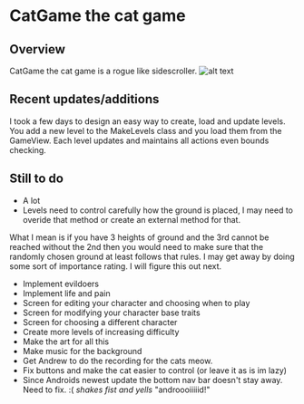 # CatGame the cat game

## Overview

CatGame the cat game is a rogue like sidescroller.
![alt text]()

## Recent updates/additions

I took a few days to design an easy way to create, load and update levels.
You add a new level to the MakeLevels class and you load them from the GameView.
Each level updates and maintains all actions even bounds checking.

## Still to do

- A lot
- Levels need to control carefully how the ground is placed, I may need to overide that method or create an external method for that. 

What I mean is if you have 3 heights of ground and the 3rd cannot be reached without the 2nd then you would need to make sure that the randomly chosen ground at least follows that rules. I may get away by doing some sort of importance rating. I will figure this out next.

- Implement evildoers
- Implement life and pain
- Screen for editing your character and choosing when to play
- Screen for modifying your character base traits
- Screen for choosing a different character
- Create more levels of increasing difficulty
- Make the art for all this
- Make music for the background
- Get Andrew to do the recording for the cats meow.
- Fix buttons and make the cat easier to control (or leave it as is im lazy)
- Since Androids newest update the bottom nav bar doesn't stay away. Need to fix. :( *shakes fist and yells* "androooiiiiid!"

